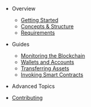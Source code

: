 
- Overview

  - [Getting Started](overview/getting_started.md)
  - [Concepts & Structure](overview/concepts_and_structure.md)
  - [Requirements](overview/requirements.md)

- Guides

  - [Monitoring the Blockchain](guides/monitoring.md)
  - [Wallets and Accounts](guides/wallets_and_accounts.md)
  - [Transferring Assets](guides/asset_transfer.md)
  - [Invoking Smart Contracts](guides/contract_invocation.md)

- Advanced Topics

- [Contributing](contributing.md)
